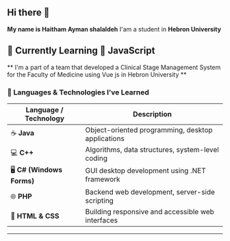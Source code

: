 ## Hi there 👋
**My name is Haitham Ayman shalaldeh**
I'am a student in **Hebron University**
## 🚀 Currently Learning 📘 **JavaScript**
** I'm a part of a team that developed a Clinical Stage Management System for the Faculty of Medicine using Vue js in Hebron University **
### 🧠 Languages & Technologies I’ve Learned

| Language / Technology | Description |
|------------------------|-------------|
| ☕ **Java**            | Object-oriented programming, desktop applications |
| 💻 **C++**            | Algorithms, data structures, system-level coding |
| 🖥️ **C# (Windows Forms)** | GUI desktop development using .NET framework |
| 🌐 **PHP**            | Backend web development, server-side scripting |
| 🎨 **HTML & CSS**     | Building responsive and accessible web interfaces |

---
<!-- **Haitham-Ayman/Haitham-Ayman** is a ✨ _special_ ✨ repository because its `README.md` (this file) appears on your GitHub profile.

Here are some ideas to get you started:

- 🔭 I’m currently working on ...
- 🌱 I’m currently learning ...
- 👯 I’m looking to collaborate on ...
- 🤔 I’m looking for help with ...
- 💬 Ask me about ...
- 📫 How to reach me: ...
- 😄 Pronouns: ...
- ⚡ Fun fact: ...
-->
